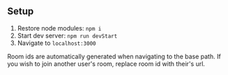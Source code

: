 ## Setup

1. Restore node modules: `npm i`
2. Start dev server: `npm run devStart`
3. Navigate to `localhost:3000`

Room ids are automatically generated when navigating to the base path. If you wish to join another user's room, replace room id with their's url.
